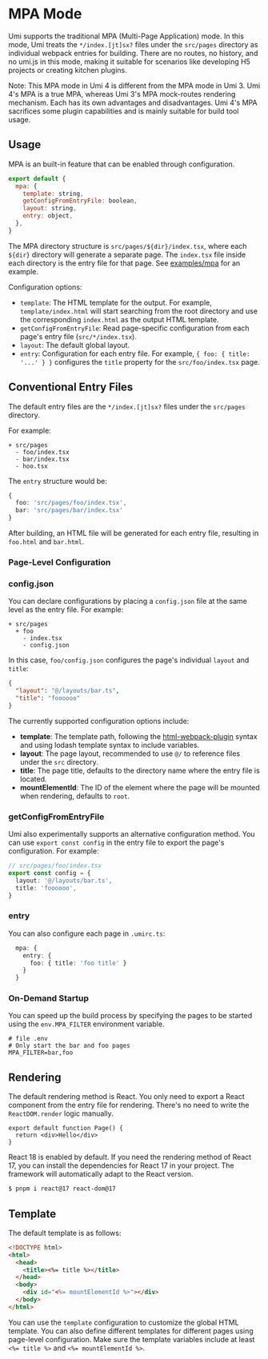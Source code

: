 # MPA Mode

Umi supports the traditional MPA (Multi-Page Application) mode. In this mode, Umi treats the `*/index.[jt]sx?` files under the `src/pages` directory as individual webpack entries for building. There are no routes, no history, and no umi.js in this mode, making it suitable for scenarios like developing H5 projects or creating kitchen plugins.

Note: This MPA mode in Umi 4 is different from the MPA mode in Umi 3. Umi 4's MPA is a true MPA, whereas Umi 3's MPA mock-routes rendering mechanism. Each has its own advantages and disadvantages. Umi 4's MPA sacrifices some plugin capabilities and is mainly suitable for build tool usage.

## Usage

MPA is an built-in feature that can be enabled through configuration.

```js
export default {
  mpa: {
    template: string,
    getConfigFromEntryFile: boolean,
    layout: string,
    entry: object,
  },
}
```

The MPA directory structure is `src/pages/${dir}/index.tsx`, where each `${dir}` directory will generate a separate page. The `index.tsx` file inside each directory is the entry file for that page. See [examples/mpa](https://github.com/umijs/umi/tree/master/examples/mpa) for an example.

Configuration options:

- `template`: The HTML template for the output. For example, `template/index.html` will start searching from the root directory and use the corresponding `index.html` as the output HTML template.
- `getConfigFromEntryFile`: Read page-specific configuration from each page's entry file (`src/*/index.tsx`).
- `layout`: The default global layout.
- `entry`: Configuration for each entry file. For example, `{ foo: { title: '...' } }` configures the `title` property for the `src/foo/index.tsx` page.

## Conventional Entry Files

The default entry files are the `*/index.[jt]sx?` files under the `src/pages` directory.

For example:

```
+ src/pages
  - foo/index.tsx
  - bar/index.tsx
  - hoo.tsx
```

The `entry` structure would be:

```ts
{
  foo: 'src/pages/foo/index.tsx',
  bar: 'src/pages/bar/index.tsx'
}
```

After building, an HTML file will be generated for each entry file, resulting in `foo.html` and `bar.html`.

### Page-Level Configuration

### config.json

You can declare configurations by placing a `config.json` file at the same level as the entry file. For example:

```
+ src/pages
  + foo
    - index.tsx
    - config.json
```

In this case, `foo/config.json` configures the page's individual `layout` and `title`:

```json
{
  "layout": "@/layouts/bar.ts",
  "title": "foooooo"
}
```

The currently supported configuration options include:

- **template**: The template path, following the [html-webpack-plugin](https://github.com/jantimon/html-webpack-plugin) syntax and using lodash template syntax to include variables.
- **layout**: The page layout, recommended to use `@/` to reference files under the `src` directory.
- **title**: The page title, defaults to the directory name where the entry file is located.
- **mountElementId**: The ID of the element where the page will be mounted when rendering, defaults to `root`.

### getConfigFromEntryFile

Umi also experimentally supports an alternative configuration method. You can use `export const config` in the entry file to export the page's configuration. For example:

```ts
// src/pages/foo/index.tsx
export const config = {
  layout: '@/layouts/bar.ts',
  title: 'foooooo',
}
```

### entry

You can also configure each page in `.umirc.ts`:

```ts
  mpa: {
    entry: {
      foo: { title: 'foo title' }
    }
  }
```

### On-Demand Startup

You can speed up the build process by specifying the pages to be started using the `env.MPA_FILTER` environment variable.

```text
# file .env
# Only start the bar and foo pages
MPA_FILTER=bar,foo
```

## Rendering

The default rendering method is React. You only need to export a React component from the entry file for rendering. There's no need to write the `ReactDOM.render` logic manually.

```tsx
export default function Page() {
  return <div>Hello</div>
}
```

React 18 is enabled by default. If you need the rendering method of React 17, you can install the dependencies for React 17 in your project. The framework will automatically adapt to the React version.

```bash
$ pnpm i react@17 react-dom@17
```

## Template

The default template is as follows:

```html
<!DOCTYPE html>
<html>
  <head>
    <title><%= title %></title>
  </head>
  <body>
    <div id="<%= mountElementId %>"></div>
  </body>
</html>
```

You can use the `template` configuration to customize the global HTML template. You can also define different templates for different pages using page-level configuration. Make sure the template variables include at least `<%= title %>` and `<%= mountElementId %>`.

